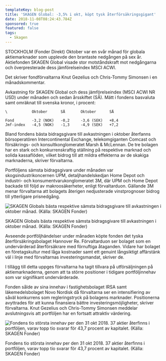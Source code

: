 ```yaml
---
templateKey: blog-post
title: 'SKAGEN Global: -3,5% i okt, köpt tysk återförsäkringsgigant'
date: 2018-11-08T08:24:43.784Z
sponsored: true
featured: false
tags:
  - Skagen
---
```

STOCKHOLM (Fonder Direkt) Oktober var en svår månad för globala aktiemarknader som upplevde den brantaste nedgången på sex år. Aktiefonden SKAGEN Global visade stor motståndskraft mot nedgångarna och överpresterade dess jämförelseindex MSCI ACWI.

Det skriver fondförvaltarna Knut Gezelius och Chris-Tommy Simonsen i en månadskommentar.

Avkastning för SKAGEN Global och dess jämförelseindex (MSCI ACWI NR USD) under månaden och sedan årsskiftet (SÅ). Mätt i fondens basvaluta samt omräknat till svenska kronor, i procent:

```
\           Oktober      SÅ       Oktober      SÅ                 

Fond        -3,2 (NOK)   -0,2     -3,6 (SEK)   +8,4               
Jmf-index   -4,5 (NOK)   -1,3     -4,9 (SEK)   +7,2               
```

Bland fondens bästa bidragsgivare till avkastningen i oktober återfanns börsoperatören Intercontinental Exchange, telekomgiganten Comcast och försäkrings- och konsultkonglomeratet Marsh & McLennan. De tre bolagen har en stark och konkurrenskraftig ställning på respektive marknad och solida kassaflöden, vilket bidrog till att mildra effekterna av de skakiga marknaderna, skriver förvaltarna.

Portföljens sämsta bidragsgivare under månaden var skogsindustrikoncernen UPM, detaljhandelskedjan Home Depot och industri- och konsumentvarukonglomeratet 3M, där UPM och Home Depot backade till följd av makroosäkerheter, enligt förvaltarduon. Gällande 3M menar förvaltarna att bolagets återigen nedjusterade vinstprognoser bidrog till ytterligare prisnedgång.

![SKAGEN Globals bästa respektive sämsta bidragsgivare till avkastningen i oktober månad. (Källa: SKAGEN Fonder)](/img/94.png)

<span class="image-caption">SKAGEN Globals bästa respektive sämsta bidragsgivare till avkastningen i oktober månad. (Källa: SKAGEN Fonder)</span>

Avseende portföljhändelser under månaden köpte fonden det tyska återförsäkringsbolaget Hannover Re. Förvaltarduon ser bolaget som en undervärderad återförsäkrare med förnuftiga åtaganden. Vidare har bolaget en företagskultur med låga kostnader samt ett genuint långsiktigt affärstänk väl i linje med förvaltarnas investeringsmandat, skriver de.

I tillägg till detta uppges förvaltarna ha tagit tillvara på utförsäljningen på aktiemarknaderna, genom att ta större positioner i tidigare portföljinnehav som var signifikant undervärderade.

Fonden sålde av sina innehav i fastighetsbolaget IRSA samt läkemedelsbolaget Novo Nordisk då förvaltarna ser en intensifiering av såväl konkurrens som regleringstryck på bolagens marknader. Positionerna avyttrades för att kunna finansiera bättre investeringsmöjligheter, skriver förvaltarna. Knut Gezelius och Chris-Tommy Simonsen meddelar avslutningsvis att portföljen har en fortsatt attraktiv värdering.

![  Fondens tio största innehav per den 31 okt 2018. 37 aktier återfinns i portföljen, varav topp tio svarar för 43,7 procent av kapitalet. (Källa: SKAGEN Fonder)](/img/95.png)

<span class="image-caption">  Fondens tio största innehav per den 31 okt 2018. 37 aktier återfinns i portföljen, varav topp tio svarar för 43,7 procent av kapitalet. (Källa: SKAGEN Fonder)</span>
